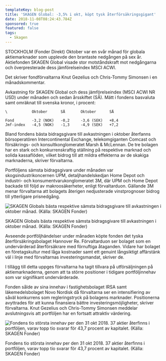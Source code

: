 ```yaml
---
templateKey: blog-post
title: 'SKAGEN Global: -3,5% i okt, köpt tysk återförsäkringsgigant'
date: 2018-11-08T08:24:43.784Z
sponsored: true
featured: false
tags:
  - Skagen
---
```

STOCKHOLM (Fonder Direkt) Oktober var en svår månad för globala aktiemarknader som upplevde den brantaste nedgången på sex år. Aktiefonden SKAGEN Global visade stor motståndskraft mot nedgångarna och överpresterade dess jämförelseindex MSCI ACWI.

Det skriver fondförvaltarna Knut Gezelius och Chris-Tommy Simonsen i en månadskommentar.

Avkastning för SKAGEN Global och dess jämförelseindex (MSCI ACWI NR USD) under månaden och sedan årsskiftet (SÅ). Mätt i fondens basvaluta samt omräknat till svenska kronor, i procent:

```
\           Oktober      SÅ       Oktober      SÅ                 

Fond        -3,2 (NOK)   -0,2     -3,6 (SEK)   +8,4               
Jmf-index   -4,5 (NOK)   -1,3     -4,9 (SEK)   +7,2               
```

Bland fondens bästa bidragsgivare till avkastningen i oktober återfanns börsoperatören Intercontinental Exchange, telekomgiganten Comcast och försäkrings- och konsultkonglomeratet Marsh & McLennan. De tre bolagen har en stark och konkurrenskraftig ställning på respektive marknad och solida kassaflöden, vilket bidrog till att mildra effekterna av de skakiga marknaderna, skriver förvaltarna.

Portföljens sämsta bidragsgivare under månaden var skogsindustrikoncernen UPM, detaljhandelskedjan Home Depot och industri- och konsumentvarukonglomeratet 3M, där UPM och Home Depot backade till följd av makroosäkerheter, enligt förvaltarduon. Gällande 3M menar förvaltarna att bolagets återigen nedjusterade vinstprognoser bidrog till ytterligare prisnedgång.

![SKAGEN Globals bästa respektive sämsta bidragsgivare till avkastningen i oktober månad. (Källa: SKAGEN Fonder)](/img/94.png)

<span class="image-caption">SKAGEN Globals bästa respektive sämsta bidragsgivare till avkastningen i oktober månad. (Källa: SKAGEN Fonder)</span>

Avseende portföljhändelser under månaden köpte fonden det tyska återförsäkringsbolaget Hannover Re. Förvaltarduon ser bolaget som en undervärderad återförsäkrare med förnuftiga åtaganden. Vidare har bolaget en företagskultur med låga kostnader samt ett genuint långsiktigt affärstänk väl i linje med förvaltarnas investeringsmandat, skriver de.

I tillägg till detta uppges förvaltarna ha tagit tillvara på utförsäljningen på aktiemarknaderna, genom att ta större positioner i tidigare portföljinnehav som var signifikant undervärderade.

Fonden sålde av sina innehav i fastighetsbolaget IRSA samt läkemedelsbolaget Novo Nordisk då förvaltarna ser en intensifiering av såväl konkurrens som regleringstryck på bolagens marknader. Positionerna avyttrades för att kunna finansiera bättre investeringsmöjligheter, skriver förvaltarna. Knut Gezelius och Chris-Tommy Simonsen meddelar avslutningsvis att portföljen har en fortsatt attraktiv värdering.

![  Fondens tio största innehav per den 31 okt 2018. 37 aktier återfinns i portföljen, varav topp tio svarar för 43,7 procent av kapitalet. (Källa: SKAGEN Fonder)](/img/95.png)

<span class="image-caption">  Fondens tio största innehav per den 31 okt 2018. 37 aktier återfinns i portföljen, varav topp tio svarar för 43,7 procent av kapitalet. (Källa: SKAGEN Fonder)</span>
